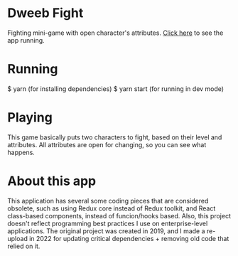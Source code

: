 # Dweeb Fight

 Fighting mini-game with open character's attributes. [Click here](https://dweeb-fight.herokuapp.com) to see the app running.

# Running

 $ yarn (for installing dependencies)
 $ yarn start (for running in dev mode)

# Playing

This game basically puts two characters to fight, based on their level and attributes. All attributes are open for changing, so you can see what happens. 

# About this app

 This application has several some coding pieces that are considered obsolete, such as using Redux core instead of Redux toolkit, and React class-based components, instead of funcion/hooks based. Also, this project doesn't reflect programming best practices I use on enterprise-level applications. The original project was created in 2019, and I made a re-upload in 2022 for updating critical dependencies + removing old code that relied on it.



